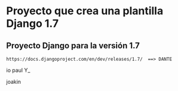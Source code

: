 Proyecto que crea una plantilla Django 1.7
==========================================

Proyecto Django para la versión 1.7
-----------------------------------

    https://docs.djangoproject.com/en/dev/releases/1.7/  ==> DANTE

io
	paul Y_

joakin

